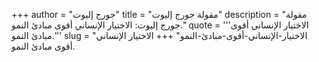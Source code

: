 +++
author = "جورج إليوت"
title = "مقولة جورج إليوت"
description = "مقولة جورج إليوت: الاختيار الإنساني أقوى مبادئ النمو."
quote = '''الاختيار الإنساني أقوى مبادئ النمو.'''
slug = "الاختيار-الإنساني-أقوى-مبادئ-النمو"
+++
الاختيار الإنساني أقوى مبادئ النمو.
